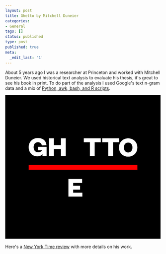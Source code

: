 ```yaml
---
layout: post
title: Ghetto by Mitchell Duneier
categories:
- General
tags: []
status: published
type: post
published: true
meta:
  _edit_last: '1'
---
```


About 5 years ago I was a researcher at Princeton and worked with Mitchell Duneier. We used historical text analysis to evaluate his thesis, it's great to see his book in print. To do part of the analysis I used Google's text n-gram data and a mix of [Python, awk, bash, and R scripts](https://github.com/pld/google_gram_tools).

<img alt="ghetto" src="/assets/images/ghetto.jpg" width="500px"/>

Here's a [New York Time review](https://www.nytimes.com/2016/04/17/books/review/ghetto-by-mitchell-duneier.html) with more details on his work.
